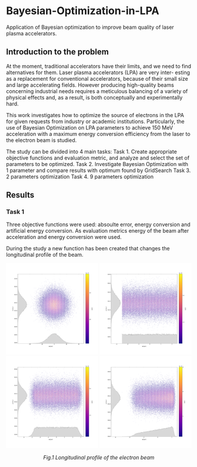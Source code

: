 # Bayesian-Optimization-in-LPA
Application of Bayesian optimization to improve beam quality of laser plasma accelerators.

## Introduction to the problem

At the moment, traditional accelerators have their limits, and we need to find alternatives for them. Laser plasma accelerators (LPA) are very inter-
esting as a replacement for conventional accelerators, because of their small size and large accelerating fields. However producing high-quality beams
concerning industrial needs requires a meticulous balancing of a variety of physical effects and, as a result, is both conceptually and experimentally
hard. 

This work investigates how to optimize the source of electrons in the LPA for given requests from industry or academic institutions. Particularly,
the use of Bayesian Optimization on LPA parameters to achieve 150 MeV acceleration with a maximum energy conversion efficiency from the laser to the electron beam is studied.

The study can be divided into 4 main tasks:
Task 1. Create appropriate objective functions and evaluation metric, and analyze and select the set of parameters to be optimized.
Task 2. Investigate Bayesian Optimization with 1 parameter and compare results with optimum found by GridSearch
Task 3. 2 parameters optimization
Task 4. 9 parameters optimization

## Results

### Task 1

Three objective functions were used: absoulte error, energy conversion and artificial energy conversion. 
As evaluation metrics energy of the beam after acceleration and energy conversion were used.

During the study a new function has been created that changes the longitudinal profile of the beam. 

<p align="center">
  <img src="images/gauss.png" width="250">
  <img src="images/flattop.png" width="250">
  <img src="images/flattop_smoothed.png" width="250">
  <img src="images/rectan_trapezoidal_smoothed.png" width="250">
</p>
<p align="center">   
   <em> Fig.1 Longitudinal profile of the electron beam</em>
</p>



